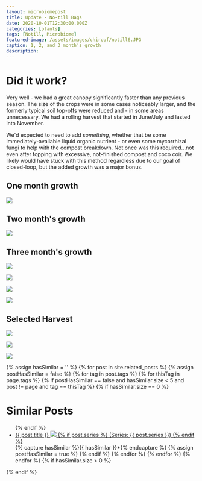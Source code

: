```yaml
---
layout: microbiomepost
title: Update - No-till Bags
date: 2020-10-01T12:30:00.000Z
categories: [plants]
tags: [Notill, Microbiome]
featured-image: /assets/images/chiroof/notill6.JPG
caption: 1, 2, and 3 month's growth
description: 
---
```


# Did it work?
Very well - we had a great canopy significantly faster than any previous season. The size of the crops were in some cases noticeably larger, and the formerly typical soil top-offs were reduced and - in some areas unnecessary. We had a rolling harvest that started in June/July and lasted into November.
 
We'd expected to need to add <i>something</i>, whether that be some immediately-available liquid organic nutrient - or even some mycorrhizal fungi to help with the compost breakdown. Not once was this required...not even after topping with excessive, not-finished compost and coco coir. We likely would have stuck with this method regardless due to our goal of closed-loop, but the added growth was a major bonus.
 
## One month growth
 
<a data-fancybox="gallery" href="/assets/images/chiroof/notill5.JPG"><img class="projectimage" src="/assets/images/chiroof/notill5.JPG"></a>
 
## Two month's growth
 
<a data-fancybox="gallery" href="/assets/images/chiroof/notill6.JPG"><img class="projectimage" src="/assets/images/chiroof/notill6.JPG"></a>
 
## Three month's growth
 
<a data-fancybox="gallery" href="/assets/images/chiroof/cherrypeppers.JPG"><img class="projectimage" src="/assets/images/chiroof/cherrypeppers.JPG"></a>
 
<a data-fancybox="gallery" href="/assets/images/chiroof/notill11.JPG"><img class="projectimage" src="/assets/images/chiroof/notill11.JPG"></a>
 
<a data-fancybox="gallery" href="/assets/images/chiroof/notill7.JPG"><img class="projectimage" src="/assets/images/chiroof/notill7.JPG"></a>
 
<a data-fancybox="gallery" href="/assets/images/chiroof/notill8.JPG"><img class="projectimage" src="/assets/images/chiroof/notill8.JPG"></a>
 
## Selected Harvest
 
<a data-fancybox="gallery" href="/assets/images/chiroof/food1.JPG"><img class="projectimage" src="/assets/images/chiroof/food1.JPG"></a>
 
<a data-fancybox="gallery" href="/assets/images/chiroof/food2.JPG"><img class="projectimage" src="/assets/images/chiroof/food2.JPG"></a>
 
<a data-fancybox="gallery" href="/assets/images/chiroof/food3.JPG"><img class="projectimage" src="/assets/images/chiroof/food3.JPG"></a>
 
{% assign hasSimilar = '' %}
{% for post in site.related_posts %}
{% assign postHasSimilar = false %}
{% for tag in post.tags %}
{% for thisTag in page.tags %}
{% if postHasSimilar == false and hasSimilar.size < 5 and post != page and tag == thisTag %}
{% if hasSimilar.size == 0 %}
# Similar Posts
<ul>
{% endif %}
<li class="relatedPost">
<a href="{{ site.url }}{{ post.url }}">{{ post.title }}
<img src="{{ post.featured-image }}" class='postlistimage' />
{% if post.series %}
(Series: {{ post.series }})
{% endif %}
</a>
</li>
{% capture hasSimilar %}{{ hasSimilar }}*{% endcapture %}
{% assign postHasSimilar = true %}
{% endif %}
{% endfor %}
{% endfor %}
{% endfor %}
{% if hasSimilar.size > 0 %}
</ul>
{% endif %}
